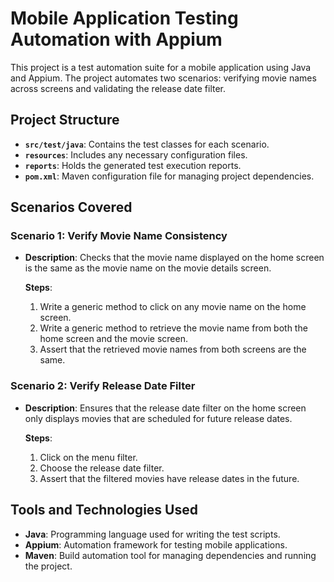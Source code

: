# Mobile Application Testing Automation with Appium

This project is a test automation suite for a mobile application using Java and Appium. The project automates two scenarios: verifying movie names across screens and validating the release date filter.

## Project Structure
- **`src/test/java`**: Contains the test classes for each scenario.
- **`resources`**: Includes any necessary configuration files.
- **`reports`**: Holds the generated test execution reports.
- **`pom.xml`**: Maven configuration file for managing project dependencies.

## Scenarios Covered

### Scenario 1: Verify Movie Name Consistency
- **Description**: Checks that the movie name displayed on the home screen is the same as the movie name on the movie details screen.
  
  **Steps**:
  1. Write a generic method to click on any movie name on the home screen.
  2. Write a generic method to retrieve the movie name from both the home screen and the movie screen.
  3. Assert that the retrieved movie names from both screens are the same.

### Scenario 2: Verify Release Date Filter
- **Description**: Ensures that the release date filter on the home screen only displays movies that are scheduled for future release dates.

  **Steps**:
  1. Click on the menu filter.
  2. Choose the release date filter.
  3. Assert that the filtered movies have release dates in the future.

## Tools and Technologies Used

- **Java**: Programming language used for writing the test scripts.
- **Appium**: Automation framework for testing mobile applications.
- **Maven**: Build automation tool for managing dependencies and running the project.
